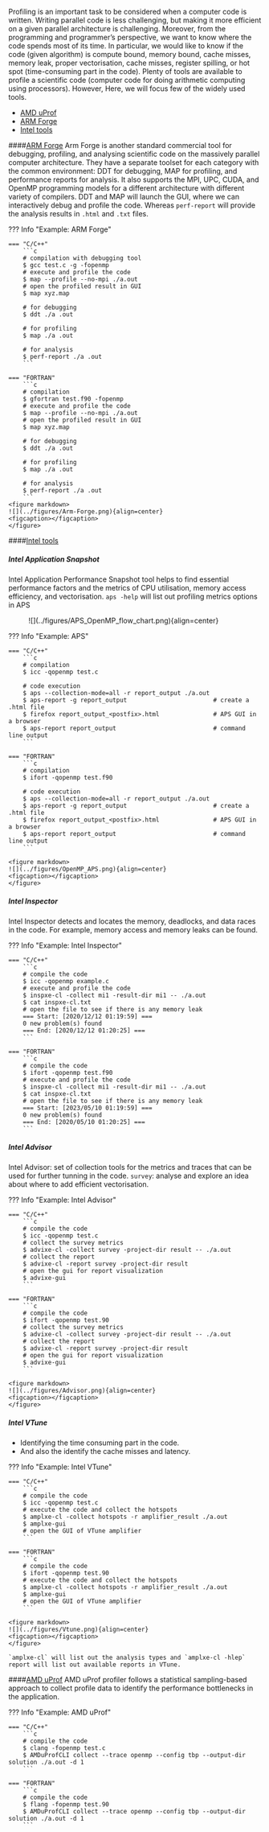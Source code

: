 Profiling is an important task to be considered when a computer code is written. Writing parallel code is less challenging, but making it more efficient on a given parallel architecture is challenging. Moreover,  from the programming and programmer’s perspective, we want to know where the code spends most of its time. In particular, we would like to know if the code (given algorithm) is compute bound, memory bound, cache misses, memory leak, proper vectorisation, cache misses, register spilling, or hot spot (time-consuming part in the code). Plenty of tools are available to profile a scientific code (computer code for doing arithmetic computing using processors). However, Here, we will focus few of the widely used tools.

 - [AMD uProf](https://www.amd.com/content/dam/amd/en/documents/developer/uprof-v4.0-gaGA-user-guide.pdf)
 - [ARM Forge](https://developer.arm.com/documentation/101136/22-1-3/Performance-Reports?lang=en)
 - [Intel tools](https://www.intel.com/content/www/us/en/developer/tools/oneapi/vtune-profiler.html)

####<u>[ARM Forge](https://developer.arm.com/documentation/101136/22-1-3/Performance-Reports?lang=en)</u>
Arm Forge is another standard commercial tool for debugging, profiling, and analysing scientific code on the massively parallel computer architecture. They have a separate toolset for each category with the common environment: DDT for debugging, MAP for profiling, and performance reports for analysis. It also supports the MPI, UPC, CUDA, and OpenMP programming models for a different architecture with different variety of compilers. DDT and MAP will launch the GUI, where we can interactively debug and profile the code. Whereas `perf-report` will provide the analysis results in `.html` and `.txt` files.


??? Info "Example: ARM Forge"

    === "C/C++"
        ```c
        # compilation with debugging tool
        $ gcc test.c -g -fopenmp
        # execute and profile the code
        $ map --profile --no-mpi ./a.out
        # open the profiled result in GUI
        $ map xyz.map
        
        # for debugging
        $ ddt ./a .out
        
        # for profiling
        $ map ./a .out
        
        # for analysis
        $ perf-report ./a .out
        ```

    === "FORTRAN"
    	```c
        # compilation 
        $ gfortran test.f90 -fopenmp
        # execute and profile the code
        $ map --profile --no-mpi ./a.out
        # open the profiled result in GUI
        $ map xyz.map
        
        # for debugging
        $ ddt ./a .out
        
        # for profiling
        $ map ./a .out

        # for analysis
        $ perf-report ./a .out
        ```
    <figure markdown>
    ![](../figures/Arm-Forge.png){align=center}
    <figcaption></figcaption>
    </figure>

####<u>[Intel tools](https://www.intel.com/content/www/us/en/developer/tools/oneapi/vtune-profiler.html)</u>

##### Intel Application Snapshot
Intel Application Performance Snapshot tool helps to find essential performance factors and the metrics of CPU utilisation, memory access efficiency, and vectorisation.
`aps -help` will list out profiling metrics options in APS
     
<figure markdown>
![](../figures/APS_OpenMP_flow_chart.png){align=center}
<figcaption></figcaption>
</figure>

??? Info "Example: APS"

    === "C/C++"
        ```c
        # compilation
        $ icc -qopenmp test.c
        
        # code execution
        $ aps --collection-mode=all -r report_output ./a.out
        $ aps-report -g report_output                        # create a .html file
        $ firefox report_output_<postfix>.html               # APS GUI in a browser
        $ aps-report report_output                           # command line output
        ```

    === "FORTRAN"
    	```c
        # compilation
        $ ifort -qopenmp test.f90
        
        # code execution
        $ aps --collection-mode=all -r report_output ./a.out
        $ aps-report -g report_output                        # create a .html file
        $ firefox report_output_<postfix>.html               # APS GUI in a browser
        $ aps-report report_output                           # command line output
        ```

    <figure markdown>
    ![](../figures/OpenMP_APS.png){align=center}
    <figcaption></figcaption>
    </figure>

##### Intel Inspector

Intel Inspector detects and locates the memory, deadlocks, and data races in the code.
For example, memory access and memory leaks can be found.

??? Info "Example: Intel Inspector"

    === "C/C++"
        ```c
        # compile the code
        $ icc -qopenmp example.c
        # execute and profile the code
        $ inspxe-cl -collect mi1 -result-dir mi1 -- ./a.out
        $ cat inspxe-cl.txt
        # open the file to see if there is any memory leak
        === Start: [2020/12/12 01:19:59] ===
        0 new problem(s) found
        === End: [2020/12/12 01:20:25] ===
        ```

    === "FORTRAN"
    	```c
        # compile the code
        $ ifort -qopenmp test.f90
        # execute and profile the code
        $ inspxe-cl -collect mi1 -result-dir mi1 -- ./a.out
        $ cat inspxe-cl.txt
        # open the file to see if there is any memory leak
        === Start: [2023/05/10 01:19:59] ===
        0 new problem(s) found
        === End: [2020/05/10 01:20:25] ===
        ```


##### Intel Advisor

Intel Advisor: set of collection tools for the metrics and traces that can be used for further
tunning in the code. `survey`: analyse and explore an idea about where to add efficient vectorisation.


??? Info "Example: Intel Advisor"

    === "C/C++"
        ```c
        # compile the code
        $ icc -qopenmp test.c
        # collect the survey metrics
        $ advixe-cl -collect survey -project-dir result -- ./a.out
        # collect the report
        $ advixe-cl -report survey -project-dir result
        # open the gui for report visualization
        $ advixe-gui
        ```

    === "FORTRAN"
        ```c
        # compile the code
        $ ifort -qopenmp test.90
        # collect the survey metrics
        $ advixe-cl -collect survey -project-dir result -- ./a.out
        # collect the report
        $ advixe-cl -report survey -project-dir result
        # open the gui for report visualization
        $ advixe-gui
        ```

    <figure markdown>
    ![](../figures/Advisor.png){align=center}
    <figcaption></figcaption>
    </figure>
    

##### Intel VTune

 - Identifying the time consuming part in the code.
 - And also the identify the cache misses and latency.


??? Info "Example: Intel VTune"

    === "C/C++"
        ```c
        # compile the code
        $ icc -qopenmp test.c
        # execute the code and collect the hotspots
        $ amplxe-cl -collect hotspots -r amplifier_result ./a.out
        $ amplxe-gui
        # open the GUI of VTune amplifier
        ```

    === "FORTRAN"
        ```c
        # compile the code
        $ ifort -qopenmp test.90
        # execute the code and collect the hotspots
        $ amplxe-cl -collect hotspots -r amplifier_result ./a.out
        $ amplxe-gui
        # open the GUI of VTune amplifier
        ```
	
    <figure markdown>
    ![](../figures/Vtune.png){align=center}
    <figcaption></figcaption>
    </figure>
    
    `amplxe-cl` will list out the analysis types and `amplxe-cl -hlep` report will list out available reports in VTune.


####<u>[AMD uProf](https://www.amd.com/content/dam/amd/en/documents/developer/uprof-v4.0-gaGA-user-guide.pdf)</u>
AMD uProf profiler follows a statistical sampling-based approach to collect profile data to identify
the performance bottlenecks in the application.

??? Info "Example: AMD uProf"

    === "C/C++"
        ```c
        # compile the code
        $ clang -fopenmp test.c
        $ AMDuProfCLI collect --trace openmp --config tbp --output-dir solution ./a.out -d 1
        ```

    === "FORTRAN"
        ```c
        # compile the code
        $ flang -fopenmp test.90
        $ AMDuProfCLI collect --trace openmp --config tbp --output-dir solution ./a.out -d 1
        ```
